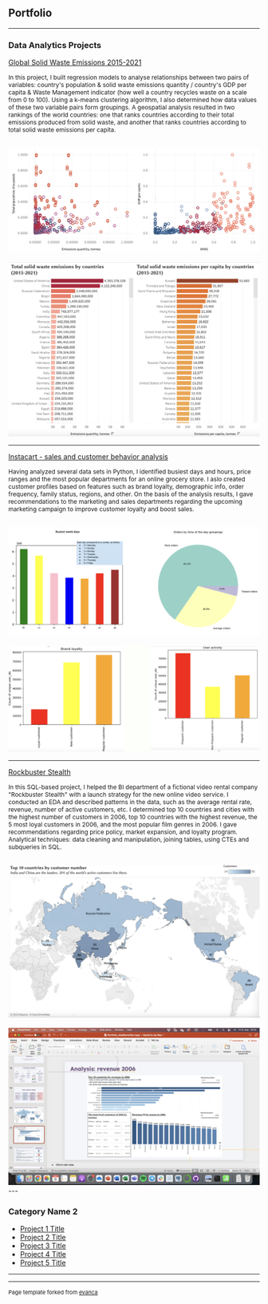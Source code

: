 ## Portfolio

---

### Data Analytics Projects  

[Global Solid Waste Emissions 2015-2021](https://public.tableau.com/views/Emissions_final_story_08_09_/Story1?:language=en-US&:display_count=n&:origin=viz_share_link)
<br>
<p style="font-size: 12px">In this project, I built regression models to analyse relationships between two pairs of variables: country's population & solid waste emissions quantity / country's GDP per capita & Waste Management indicator (how well a country recycles waste on a scale from 0 to 100). Using a k-means clustering algorithm, I also determined how data values of these two variable pairs form groupings. A geospatial analysis resulted in two rankings of the world countries: one that ranks countries according to their total emissions produced from solid waste, and another that ranks countries according to total solid waste emissions per capita.</p>

<br>
<img src="images/emissions_clusters.png?raw=true"/>
<br><br>
<img src="images/emissions_countries.png?raw=true"/>

---
[Instacart - sales and customer behavior analysis](https://github.com/alexborschke/PYTHON_INSTACART_PROJECT/blob/main/Final%20report_Instacart/Final%20report_AlexBorschke.xlsx)
<br>
<p style="font-size: 12px"> Having analyzed several data sets in Python, I identified busiest days and hours, price ranges and the most popular departments for an online grocery store. I aslo created customer profiles based on features such as brand loyalty, demographic info, order frequency, family status, regions, and other. On the basis of the analysis results, I gave recommendations to the marketing and sales departments regarding the upcoming marketing campaign to improve customer loyalty and boost sales. </p>

<br>
<img src="images/instacart_days.png?raw=true"/>
<br><br>
<img src="images/instacart_customer.png?raw=true"/>

---
[Rockbuster Stealth](https://public.tableau.com/shared/7KJ7ZD7P5?:display_count=n&:origin=viz_share_link)
<br>
<p style="font-size: 12px"> In this SQL-based project, I helped the BI department of a fictional video rental company "Rockbuster Stealth" with a launch strategy for the new online video service. I conducted an EDA and described patterns in the data, such as the average rental rate, revenue, number of active customers, etc. I determined top 10 countries and cities with the highest number of customers in 2006, top 10 countries with the highest revenue, the 5 most loyal customers in 2006, and the most popular film genres in 2006. I gave recommendations regarding price policy, market expansion, and loyalty program. 
Analytical techniques: data cleaning and manipulation, joining tables, using CTEs and subqueries in SQL.</p>
<br>
<img src="images/rockbuster_map.png?raw=true"/>
<br><br>
<img src="images/rockbuster_num.png?raw=true"/>
---

### Category Name 2

- [Project 1 Title](http://example.com/)
- [Project 2 Title](http://example.com/)
- [Project 3 Title](http://example.com/)
- [Project 4 Title](http://example.com/)
- [Project 5 Title](http://example.com/)

---




---
<p style="font-size:11px">Page template forked from <a href="https://github.com/evanca/quick-portfolio">evanca</a></p>
<!-- Remove above link if you don't want to attibute -->
